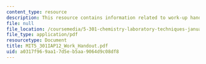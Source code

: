 ```yaml
---
content_type: resource
description: This resource contains information related to work-up handout.
file: null
file_location: /coursemedia/5-301-chemistry-laboratory-techniques-january-iap-2012/a0317f969aa17d5eb5aa9064d9c08df8_MIT5_301IAP12_Work_Handout.pdf
file_type: application/pdf
resourcetype: Document
title: MIT5_301IAP12_Work_Handout.pdf
uid: a0317f96-9aa1-7d5e-b5aa-9064d9c08df8
---
```

